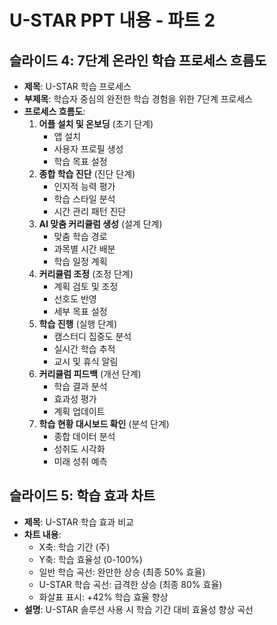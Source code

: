 # U-STAR PPT 내용 - 파트 2

## 슬라이드 4: 7단계 온라인 학습 프로세스 흐름도
- **제목**: U-STAR 학습 프로세스
- **부제목**: 학습자 중심의 완전한 학습 경험을 위한 7단계 프로세스
- **프로세스 흐름도**:
  1. **어플 설치 및 온보딩** (초기 단계)
     - 앱 설치
     - 사용자 프로필 생성 
     - 학습 목표 설정
  2. **종합 학습 진단** (진단 단계)
     - 인지적 능력 평가
     - 학습 스타일 분석
     - 시간 관리 패턴 진단
  3. **AI 맞춤 커리큘럼 생성** (설계 단계)
     - 맞춤 학습 경로
     - 과목별 시간 배분
     - 학습 일정 계획
  4. **커리큘럼 조정** (조정 단계)
     - 계획 검토 및 조정
     - 선호도 반영
     - 세부 목표 설정
  5. **학습 진행** (실행 단계)
     - 캠스터디 집중도 분석
     - 실시간 학습 추적
     - 교시 및 휴식 알림
  6. **커리큘럼 피드백** (개선 단계)
     - 학습 결과 분석
     - 효과성 평가
     - 계획 업데이트
  7. **학습 현황 대시보드 확인** (분석 단계)
     - 종합 데이터 분석
     - 성취도 시각화
     - 미래 성취 예측

## 슬라이드 5: 학습 효과 차트
- **제목**: U-STAR 학습 효과 비교
- **차트 내용**: 
  - X축: 학습 기간 (주)
  - Y축: 학습 효율성 (0-100%)
  - 일반 학습 곡선: 완만한 상승 (최종 50% 효율)
  - U-STAR 학습 곡선: 급격한 상승 (최종 80% 효율)
  - 화살표 표시: +42% 학습 효율 향상
- **설명**: U-STAR 솔루션 사용 시 학습 기간 대비 효율성 향상 곡선